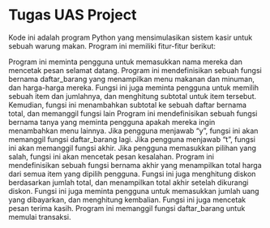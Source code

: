 # Tugas UAS Project

Kode ini adalah program Python yang mensimulasikan sistem kasir untuk sebuah warung makan. Program ini memiliki fitur-fitur berikut:

Program ini meminta pengguna untuk memasukkan nama mereka dan mencetak pesan selamat datang.
Program ini mendefinisikan sebuah fungsi bernama daftar_barang yang menampilkan menu makanan dan minuman, dan harga-harga mereka. Fungsi ini juga meminta pengguna untuk memilih sebuah item dan jumlahnya, dan menghitung subtotal untuk item tersebut. Kemudian, fungsi ini menambahkan subtotal ke sebuah daftar bernama total, dan memanggil fungsi lain
Program ini mendefinisikan sebuah fungsi bernama tanya yang meminta pengguna apakah mereka ingin menambahkan menu lainnya. Jika pengguna menjawab “y”, fungsi ini akan memanggil fungsi daftar_barang lagi. Jika pengguna menjawab “t”, fungsi ini akan memanggil fungsi akhir. Jika pengguna memasukkan pilihan yang salah, fungsi ini akan mencetak pesan kesalahan.
Program ini mendefinisikan sebuah fungsi bernama akhir yang menampilkan total harga dari semua item yang dipilih pengguna. Fungsi ini juga menghitung diskon berdasarkan jumlah total, dan menampilkan total akhir setelah dikurangi diskon. Fungsi ini juga meminta pengguna untuk memasukkan jumlah uang yang dibayarkan, dan menghitung kembalian. Fungsi ini juga mencetak pesan terima kasih.
Program ini memanggil fungsi daftar_barang untuk memulai transaksi.
